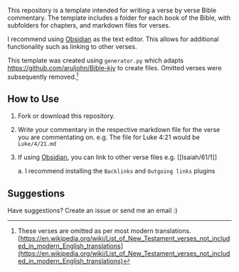 This repository is a template intended for writing a verse by verse Bible commentary. The template includes a folder for each book of the Bible, with subfolders for chapters, and markdown files for verses. 

I recommend using [Obsidian](https://obsidian.md/) as the text editor. This allows for additional functionality such as linking to other verses.

This template was created using `generator.py` which adapts https://github.com/aruljohn/Bible-kjv to create files. Omitted verses were subsequently removed.[^1]

## How to Use

1. Fork or download this repository.
2. Write your commentary in the respective markdown file for the verse you are commentating on. e.g. The file for Luke 4:21 would be `Luke/4/21.md`
3. If using [Obsidian](https://obsidian.md/), you can link to other verse files e.g. [[Isaiah/61/1]]

    a. I recommend installing the `Backlinks` and `Outgoing links` plugins

## Suggestions
Have suggestions? Create an issue or send me an email :)

[^1]: These verses are omitted as per most modern translations. [https://en.wikipedia.org/wiki/List_of_New_Testament_verses_not_included_in_modern_English_translations](https://en.wikipedia.org/wiki/List_of_New_Testament_verses_not_included_in_modern_English_translations)

